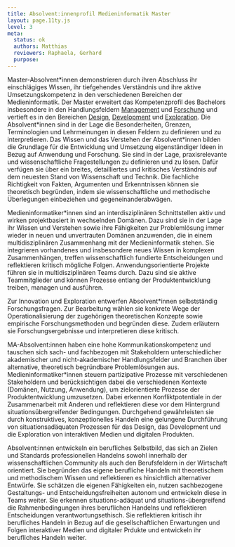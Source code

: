 ```yaml
---
title: Absolvent:innenprofil Medieninformatik Master
layout: page.11ty.js
level: 3
meta:
  status: ok
  authors: Matthias
  reviewers: Raphaela, Gerhard
  purpose:
---
```


Master-Absolvent\*innen demonstrieren durch ihren Abschluss ihr einschlägiges Wissen, ihr tiefgehendes Verständnis und ihre aktive Umsetzungskompetenz in den verschiedenen Bereichen der Medieninformatik. Der Master erweitert das Kompetenzprofil des Bachelors insbesondere in den Handlungsfeldern [Management](/handlungsfelder/#driving-creation-processes) und [Forschung](/handlungsfelder/#enhancing-interactions-on-different-scales) und vertieft es in den Bereichen [Design](/handlungsfelder/#designing-for-user-experiences), [Development](/handlungsfelder/#developing-interactive-and-distributed-systems) und [Exploration](/handlungsfelder/#exploring-advanced-interactive-media). Die Absolvent\*innen sind in der Lage die Besonderheiten, Grenzen, Terminologien und Lehrmeinungen in diesen Feldern zu definieren und zu interpretieren. Das Wissen und das Verstehen der Absolvent\*innen bilden die Grundlage für die Entwicklung und Umsetzung eigenständiger Ideen in Bezug auf Anwendung und Forschung. Sie sind in der Lage, praxisrelevante und wissenschaftliche Fragestellungen zu definieren und zu lösen. Dafür verfügen sie über ein breites, detailliertes und kritisches Verständnis auf dem neuesten Stand von Wissenschaft und Technik. Die fachliche Richtigkeit von Fakten, Argumenten und Erkenntnissen können sie theoretisch begründen, indem sie wissenschaftliche und methodische Überlegungen einbeziehen und gegeneinanderabwägen.

Medieninformatiker\*innen sind an interdisziplinären Schnittstellen aktiv und wirken projektbasiert in wechselnden Domänen. Dazu sind sie in der Lage ihr Wissen und Verstehen sowie ihre Fähigkeiten zur Problemlösung immer wieder in neuen und unvertrauten Domänen anzuwenden, die in einem multidisziplinären Zusammenhang mit der Medieninformatik stehen. Sie integrieren vorhandenes und insbesondere neues Wissen in komplexen Zusammenhängen, treffen wissenschaftlich fundierte Entscheidungen und reflektieren kritisch mögliche Folgen. Anwendungsorientierte Projekte führen sie in multidisziplinären Teams durch. Dazu sind sie aktive Teammitglieder und können Prozesse entlang der Produktentwicklung treiben, managen und ausführen.

Zur Innovation und Exploration entwerfen Absolvent\*innen selbstständig Forschungsfragen. Zur Bearbeitung wählen sie konkrete Wege der Operationalisierung der zugehörigen theoretischen Konzepte sowie empirische Forschungsmethoden und begründen diese. Zudem erläutern sie Forschungsergebnisse und interpretieren diese kritisch.

MA-Absolvent\:innen haben eine hohe Kommunikationskompetenz und tauschen sich sach- und fachbezogen mit Stakeholdern unterschiedlicher akademischer und nicht-akademischer Handlungsfelder und Branchen über alternative, theoretisch begründbare Problemlösungen aus. Medieninformatiker\*innen steuern partizipative Prozesse mit verschiedenen Stakeholdern und berücksichtigen dabei die verschiedenen Kontexte (Domänen, Nutzung, Anwendung), um zielorientierte Prozesse der Produktentwicklung umzusetzen. Dabei erkennen Konfliktpotentiale in der Zusammenarbeit mit Anderen und reflektieren diese vor dem Hintergrund situationsübergreifender Bedingungen. Durchgehend gewährleisten sie durch konstruktives, konzeptionelles Handeln eine gelungene Durchführung von situationsadäquaten Prozessen für das Design, das Development und die Exploration von interaktiven Medien und digitalen Produkten.

Absolvent\:innen entwickeln ein berufliches Selbstbild, das sich an Zielen und Standards professionellen Handelns sowohl innerhalb der wissenschaftlichen Community als auch den Berufsfeldern in der Wirtschaft orientiert. Sie begründen das eigene berufliche Handeln mit theoretischem und methodischem Wissen und reflektieren es hinsichtlich alternativer Entwürfe. Sie schätzen die eigenen Fähigkeiten ein, nutzen sachbezogene Gestaltungs- und Entscheidungsfreiheiten autonom und entwickeln diese in Teams weiter. Sie erkennen situations-adäquat und situations-übergreifend die Rahmenbedingungen ihres beruflichen Handelns und reflektieren Entscheidungen verantwortungsethisch. Sie reflektieren kritisch ihr berufliches Handeln in Bezug auf die gesellschaftlichen Erwartungen und Folgen interaktiver Medien und digitaler Prdukte und entwickeln ihr berufliches Handeln weiter.
